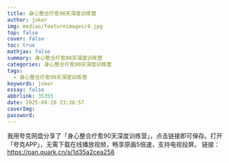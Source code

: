 ```yaml
---
title: 身心整合疗愈90天深度训练营
author: joker
img: medias/featureimages/4.jpg
top: false
cover: false
toc: true
mathjax: false
summary: 身心整合疗愈90天深度训练营
categories: 身心整合疗愈90天深度训练营
tags:
  - 身心整合疗愈90天深度训练营
keywords: joker
essay: false
abbrlink: 35355
date: 2025-04-20 23:38:57
coverImg:
password:
---
```


我用夸克网盘分享了「身心整合疗愈90天深度训练营」，点击链接即可保存。打开「夸克APP」，无需下载在线播放视频，畅享原画5倍速，支持电视投屏。
链接：https://pan.quark.cn/s/1d35a2cea258
